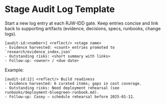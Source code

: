 # Stage Audit Log Template

Start a new log entry at each RJW-IDD gate. Keep entries concise and link back to
supporting artifacts (evidence, decisions, specs, runbooks, change logs).

```
⟦audit-id:<number>⟧ <reflect/> <stage name>
- Evidence harvested: <count> entries promoted to `research/evidence_index.json`
- Outstanding risks: <short summary with links>
- Follow-up: <owner> / <due date>
```

Example:

```
⟦audit-id:12⟧ <reflect/> Build readiness
- Evidence harvested: 6 curated items; gaps in cost coverage.
- Outstanding risks: Need deployment rehearsal (see runbooks/deployment-bluegreen-runbook.md).
- Follow-up: Casey — schedule rehearsal before 2025-01-12.
```
